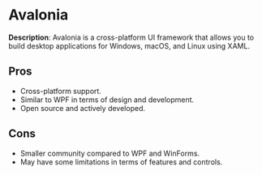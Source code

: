 # Avalonia

**Description**: Avalonia is a cross-platform UI framework that allows you to build desktop applications for Windows, macOS, and Linux using XAML.

## Pros

- Cross-platform support.
- Similar to WPF in terms of design and development.
- Open source and actively developed.

## Cons

- Smaller community compared to WPF and WinForms.
- May have some limitations in terms of features and controls.
